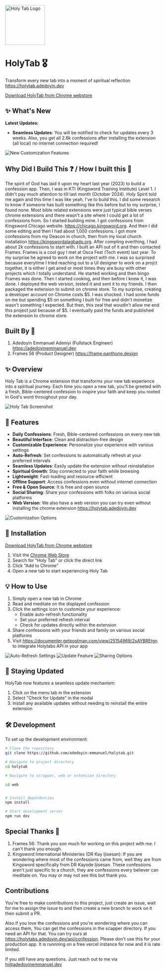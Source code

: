 <img src="md-assets/logo.png" alt="Holy Tab Logo" width="128" height="128">

# HolyTab 🎖️

Transform every new tab into a moment of spiritual reflection <https://holytab.adedoyin.dev>

[Download HolyTab from Chrome webstore](https://chromewebstore.google.com/detail/holytab/iflnngdlafnhjjebkiocghjpkaplebpd)

## ✨ What's New

**Latest Updates:**

- **Seamless Updates**: You will be notified to check for updates every 3 weeks. Also, you get all 2.6k confessions after installing the extension (all local) no internet connection required!


![New Customization Features](md-assets/confession-update-prompt.png)

## Why Did I Build This ❓ / How I built this 🤔

The spirit of God has laid it upon my heart last year (2023) to build a confession app. Then, I was in KTI (Kingsword Training Institute) Level 1. I didn't pay much attention to till last month (October 2024). Holy Spirit told me again and this time I was like yeah, I've to build this. I did some research to know if someone has built something like this before but to my surprise, I found none. Most bible related extensions were just typical bible verses chrome extensions and there wasn't a site where I could get a lot of confessions from. So I started building mine. I got confessions from Kingsword Chicago website. <https://chicago.kingsword.org>. And then I did some editing and then I had about 1,000 confessions. I got more confessions from my Deacon in church, then from my local church installation <https://kingswordalagbado.org>. After compling everthing, I had about 2k confessions to start with. I built an API out of it and then contacted Frames. Frames is a cool guy I met at Osca Fest (Tech event) last year. To my surprise he agreed to work on the project with me. I was so surprised because everytime I tried reaching out to a UI designer to work on a projct together, it is either I get aired or most times they are busy with other projects which I totally understand. He started working and then bingo Frames was done. Then I started cooking, and then before I knew it, I was done. I deployed the web version, tested it and sent it to my friends. I then packaged the extension to submit on chrome store. To my surprise, creating a developer account on Chrome costs $5. I was shocked. I had some funds on me but spending $5 on something I built for free and didn't monetize wasn't something I expected. But then, this zeal that woudln't allow me end this project just because of $5. I eventually paid the funds and published the extension to chrome store.

## Built By 👨

1. Adedoyin Emmanuel Adeniyi (Fullstack Engineer) <https://adedoyinemmanuel.dev>
2. Frames 56 (Product Designer) <https://frame.panthone.design>

## ✨ Overview

Holy Tab is a Chrome extension that transforms your new tab experience into a spiritual journey. Each time you open a new tab, you'll be greeted with a fresh, Bible-centered confession to inspire your faith and keep you rooted in God's word throughout your day.

![Holy Tab Screenshot](md-assets/illustration-1.png)

## 🚀 Features

- **Daily Confessions**: Fresh, Bible-centered confessions on every new tab
- **Beautiful Interface**: Clean and distraction-free design
- **Customizable Experience**: Personalize your experience with various settings
- **Auto-Refresh**: Set confessions to automatically refresh at your preferred intervals
- **Seamless Updates**: Easily update the extension without reinstallation
- **Spiritual Growth**: Stay connected to your faith while browsing
- **Lightweight**: Fast-loading and resource-efficient
- **Offline Support**: Access confessions even without internet connection
- **Free & Open Source**: It is free and open source
- **Social Sharing**: Share your confessions with folks on various social platforms
- **Web Version**: We also have a web version you can try even without installing the chrome extension <https://holytab.adedoyin.dev>

![Customization Options](md-assets/img-1.png)

## 🔧 Installation

[Download HolyTab from Chrome webstore](https://chromewebstore.google.com/detail/holytab/iflnngdlafnhjjebkiocghjpkaplebpd)

1. Visit the [Chrome Web Store](https://chrome.google.com/webstore)
2. Search for "Holy Tab" or click the direct link
3. Click "Add to Chrome"
4. Open a new tab to start experiencing Holy Tab

## 💡 How to Use

1. Simply open a new tab in Chrome
2. Read and meditate on the displayed confession
3. Click the settings icon to customize your experience:
   - Enable auto-refresh functionality
   - Set your preferred refresh interval
   - Check for updates directly within the extension
4. Share confessions with your friends and family on various social platforms
5. Visit <https://documenter.getpostman.com/view/25154969/2sAYBREtgn> to integrate Holytabs API in your app

![Auto-Refresh Settings](md-assets/img-2.png)
![Update Feature](md-assets/img-3.png)
![Sharing Options](md-assets/img-4.png)

## 🔄 Staying Updated

HolyTab now features a seamless update mechanism:

1. Click on the menu tab in the extension
2. Select "Check for Update" in the modal
3. Install any available updates without needing to reinstall the entire extension

## 🛠️ Development

To set up the development environment:

```bash
# Clone the repository
git clone https://github.com/adedoyin-emmanuel/holytab.git

# Navigate to project directory
cd holytab

# Navigate to scrapper, web or extension directory

cd web


# Install dependencies
npm install

# Start development server
npm run dev
```

## Special Thanks 🙌

1. Frames 56: Thank you soo much for working on this project with me. I can't thank you enough.
2. Kingsword International Ministeries (DR Kay Ijisesan): If you are wondering where most of the confessions came from, well they are from Kingsword specifically from DR Kayode Ijisesan. These confessions aren't just specific to a church, they are confessions every believer can meditate on. You may or may not see this but thank you.

## Contributions

You're free to make contributions to this project, just create an issue, wait for me to assign the issue to and then create a new branch to work on it then submit a PR.

Also if you love the confessions and you're wondering where you can access them, You can get the confessions in the scapper directory. If you need an API for that. You can try ours at <https://holytabs.adedoyin.dev/api/confession>. Please don't use this for your production app. It is runnning on a free vercel instance for now and it is rate limited.

If you still have any questions. Just reach out to me via <hi@adedoyinemmanuel.dev>
